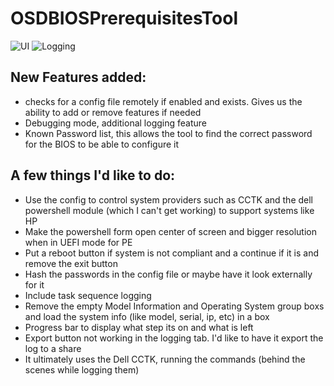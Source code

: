 # OSDBIOSPrerequisitesTool
![UI](https://1.bp.blogspot.com/-hAkLcE0pWgo/XqROTpp9tCI/AAAAAAAAZHM/OFIDKVmePzwiLeIen_8FZy1j26a_NynKQCLcBGAsYHQ/s640/osdprereqTool_UI.png)
![Logging](https://1.bp.blogspot.com/-POS9h6b2FwU/XqROTjVGvkI/AAAAAAAAZHQ/r618dT4kcjImrJ-_762KGVO5qpK7s2b_gCLcBGAsYHQ/s640/osdprereqTool_logging.png)

## New Features added:
 - checks for a config file remotely if enabled and exists. Gives us the ability to add or remove features if needed
 - Debugging mode, additional logging feature
 - Known Password list, this allows the tool to find the correct password for the BIOS to be able to configure it

## A few things I'd like to do:
 - Use the config to control system providers such as CCTK and the dell powershell module (which I can't get working) to support systems like HP
 - Make the powershell form open center of screen and bigger resolution when in UEFI mode for PE
 - Put a reboot button if system is not compliant and a continue if it is and remove the exit button
 - Hash the passwords in the config file or maybe have it look externally for it
 - Include task sequence logging
 - Remove the empty Model Information and Operating System group boxs and load the system info (like model, serial, ip, etc) in a box
 - Progress bar to display what step its on and what is left
 - Export button not working in the logging tab. I'd like to have it export the log to a share
 - It ultimately uses the Dell CCTK, running the commands (behind the scenes while logging them)

